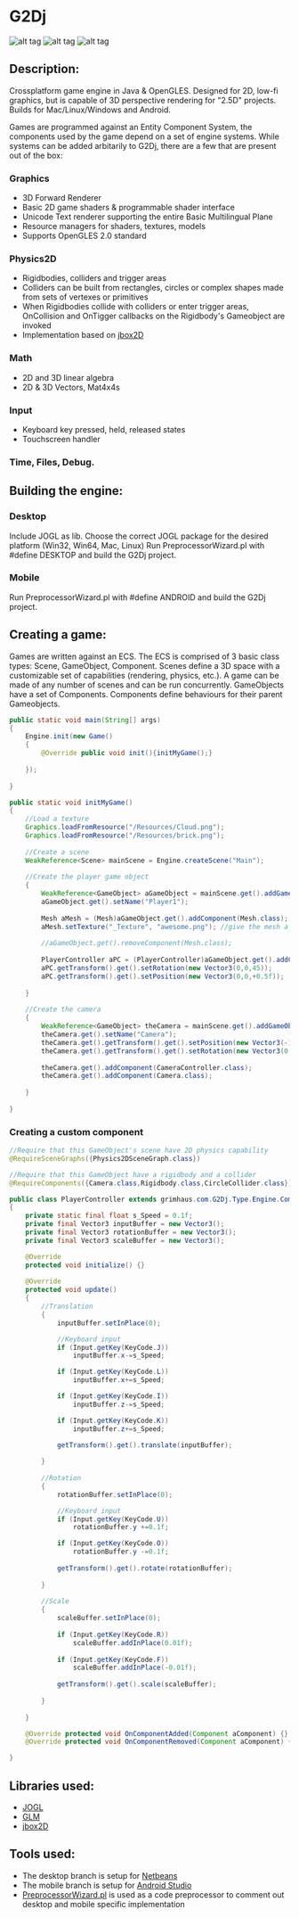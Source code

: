 # G2Dj
![alt tag](http://jfcameron.github.io/Images/GD2j_Sprites/Big.png "")
![alt tag](http://jfcameron.github.io/Github/G2Dj/Pong.png "")
![alt tag](http://jfcameron.github.io/Images/G2Dj_Android/Big.png "")


## Description:
Crossplatform game engine in Java & OpenGLES.
Designed for 2D, low-fi graphics, but is capable of 3D perspective rendering for "2.5D" projects.
Builds for Mac/Linux/Windows and Android.

Games are programmed against an Entity Component System, the components used by the game depend on a set of engine systems.
While systems can be added arbitarily to G2Dj, there are a few that are present out of the box:

### Graphics
* 3D Forward Renderer
* Basic 2D game shaders & programmable shader interface
* Unicode Text renderer supporting the entire Basic Multilingual Plane 
* Resource managers for shaders, textures, models
* Supports OpenGLES 2.0 standard

### Physics2D
* Rigidbodies, colliders and trigger areas
* Colliders can be built from rectangles, circles or complex shapes made from sets of vertexes or primitives
* When Rigidbodies collide with colliders or enter trigger areas, OnCollision and OnTigger callbacks on the Rigidbody's Gameobject are invoked
* Implementation based on [jbox2D](https://github.com/jbox2d/jbox2d)

### Math
* 2D and 3D linear algebra
* 2D & 3D Vectors, Mat4x4s

### Input
* Keyboard key pressed, held, released states
* Touchscreen handler

### Time, Files, Debug.
 
## Building the engine:
### Desktop
Include JOGL as lib. Choose the correct JOGL package for the desired platform (Win32, Win64, Mac, Linux)
Run PreprocessorWizard.pl with #define DESKTOP and build the G2Dj project.

### Mobile
Run PreprocessorWizard.pl with #define ANDROID and build the G2Dj project.

## Creating a game:
Games are written against an ECS. The ECS is comprised of 3 basic class types: Scene, GameObject, Component.
Scenes define a 3D space with a customizable set of capabilities (rendering, physics, etc.). A game can be made of any number of scenes and can be run concurrently.
GameObjects have a set of Components.
Components define behaviours for their parent Gameobjects.
```java
public static void main(String[] args) 
{
    Engine.init(new Game()
    {
        @Override public void init(){initMyGame();}
        
    });
    
}

public static void initMyGame() 
{
    //Load a texture
    Graphics.loadFromResource("/Resources/Cloud.png");
    Graphics.loadFromResource("/Resources/brick.png");
    
    //Create a scene
    WeakReference<Scene> mainScene = Engine.createScene("Main");
    
    //Create the player game object
    {
        WeakReference<GameObject> aGameObject = mainScene.get().addGameObject();
        aGameObject.get().setName("Player1");
    
        Mesh aMesh = (Mesh)aGameObject.get().addComponent(Mesh.class); //add a mesh
        aMesh.setTexture("_Texture", "awesome.png"); //give the mesh a texture
        
        //aGameObject.get().removeComponent(Mesh.class);
        
        PlayerController aPC = (PlayerController)aGameObject.get().addComponent(PlayerController.class);
        aPC.getTransform().get().setRotation(new Vector3(0,0,45));
        aPC.getTransform().get().setPosition(new Vector3(0,0,+0.5f));
    
    }
    
    //Create the camera
    {
        WeakReference<GameObject> theCamera = mainScene.get().addGameObject();
        theCamera.get().setName("Camera");
        theCamera.get().getTransform().get().setPosition(new Vector3(-1,0,2));
        theCamera.get().getTransform().get().setRotation(new Vector3(0,45,0));
        
        theCamera.get().addComponent(CameraController.class);
        theCamera.get().addComponent(Camera.class);
                
    }
    
}
```
### Creating a custom component
```java
//Require that this GameObject's scene have 2D physics capability
@RequireSceneGraphs({Physics2DSceneGraph.class}) 

//Require that this GameObject have a rigidbody and a collider
@RequireComponents({Camera.class,Rigidbody.class,CircleCollider.class}) 

public class PlayerController extends grimhaus.com.G2Dj.Type.Engine.Component
{
    private static final float s_Speed = 0.1f; 
    private final Vector3 inputBuffer = new Vector3();
    private final Vector3 rotationBuffer = new Vector3();
    private final Vector3 scaleBuffer = new Vector3();

    @Override
    protected void initialize() {}
    
    @Override
    protected void update() 
    {
        //Translation
        {
            inputBuffer.setInPlace(0);

            //Keyboard input
            if (Input.getKey(KeyCode.J))
                inputBuffer.x-=s_Speed;

            if (Input.getKey(KeyCode.L))
                inputBuffer.x+=s_Speed;

            if (Input.getKey(KeyCode.I))
                inputBuffer.z-=s_Speed;

            if (Input.getKey(KeyCode.K))
                inputBuffer.z+=s_Speed;

            getTransform().get().translate(inputBuffer);
            
        }
        
        //Rotation
        {
            rotationBuffer.setInPlace(0);

            //Keyboard input
            if (Input.getKey(KeyCode.U))
                rotationBuffer.y +=0.1f;

            if (Input.getKey(KeyCode.O))
                rotationBuffer.y -=0.1f;
            
            getTransform().get().rotate(rotationBuffer);
            
        }
        
        //Scale
        {
            scaleBuffer.setInPlace(0);
            
            if (Input.getKey(KeyCode.R))
                scaleBuffer.addInPlace(0.01f);
            
            if (Input.getKey(KeyCode.F))
                scaleBuffer.addInPlace(-0.01f);
            
            getTransform().get().scale(scaleBuffer);
            
        }
        
    }

    @Override protected void OnComponentAdded(Component aComponent) {}
    @Override protected void OnComponentRemoved(Component aComponent) {}

}
```

## Libraries used:
* [JOGL](http://jogamp.org/)
* [GLM](https://github.com/java-graphics/glm)
* [jbox2D](https://github.com/jbox2d/jbox2d)

## Tools used:
* The desktop branch is setup for [Netbeans](https://netbeans.org/)
* The mobile branch is setup for [Android Studio](https://developer.android.com/studio/index.html?gclid=Cj0KEQjww7zHBRCToPSj_c_WjZIBEiQAj8il5EmbhevnYcRaWG-OkJNcStUiwWozWMhyd1vzX7e8ZK8aAub18P8HAQ)
* [PreprocessorWizard.pl](http://www.rtbaileyphd.com/preprocessorwizard/) is used as a code preprocessor to comment out desktop and mobile specific implementation